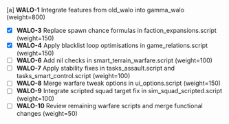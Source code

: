 [a] **WALO-1** Integrate features from old_walo into gamma_walo (weight=800)
  - [x] **WALO-3** Replace spawn chance formulas in faction_expansions.script (weight=150)
  - [x] **WALO-4** Apply blacklist loop optimisations in game_relations.script (weight=150)
  - [ ] **WALO-6** Add nil checks in smart_terrain_warfare.script (weight=100)
  - [ ] **WALO-7** Apply stability fixes in tasks_assault.script and tasks_smart_control.script (weight=100)
  - [ ] **WALO-8** Merge warfare tweak options in ui_options.script (weight=150)
  - [ ] **WALO-9** Integrate scripted squad target fix in sim_squad_scripted.script (weight=100)
  - [ ] **WALO-10** Review remaining warfare scripts and merge functional changes (weight=50)
